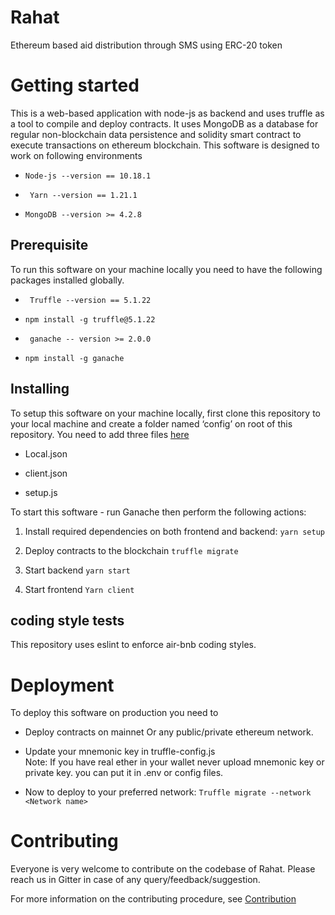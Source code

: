 # Rahat

Ethereum based aid distribution through SMS using ERC-20 token

# Getting started

This is a web-based application with node-js as backend and uses truffle as a tool to compile and deploy contracts.
It uses MongoDB as a database for regular non-blockchain data persistence and solidity smart contract to execute transactions on ethereum blockchain. This software is designed to work on following environments

-   ```Node-js --version == 10.18.1```
    
-  ``` Yarn --version == 1.21.1```
    
-   ```MongoDB --version >= 4.2.8```
    

## Prerequisite

To run this software on your machine locally you need to have the following packages installed globally.

-  ``` Truffle --version == 5.1.22```
    

- ```npm install -g truffle@5.1.22```
    

-  ``` ganache -- version >= 2.0.0```
    

-   ```npm install -g ganache```
    

## Installing

To setup this software on your machine locally, first clone this repository to your local machine and create a folder named ‘config’ on root of this repository. You need to add three files [here](https://gist.github.com/myanzik/26e88aa18979fdf3e745b4ab2cce768a)

-   Local.json
    
-   client.json
    
-   setup.js
    

  

To start this software - run Ganache then perform the following actions:

1.  Install required dependencies on both frontend and backend:
     ```yarn setup```

2. Deploy contracts to the blockchain 
    ```truffle migrate```

3. Start backend
    ```yarn start```
    
4. Start frontend
    ```Yarn client```
    

  


## coding style tests

This repository uses eslint to enforce air-bnb coding styles.

# Deployment

To deploy this software on production you need to

-   Deploy contracts on mainnet Or any public/private ethereum network.
    
-   Update your mnemonic key in truffle-config.js  
    Note: If you have real ether in your wallet never upload mnemonic key or private key. you can put it in .env or config files.
    
-   Now to deploy to your preferred network:
      ```Truffle migrate --network <Network name>```

# Contributing

Everyone is very welcome to contribute on the codebase of Rahat. Please reach us in Gitter in case of any query/feedback/suggestion.

For more information on the contributing procedure, see [Contribution](https://github.com/esatya/rahat-agency/blob/master/CONTRIBUTING.md)
